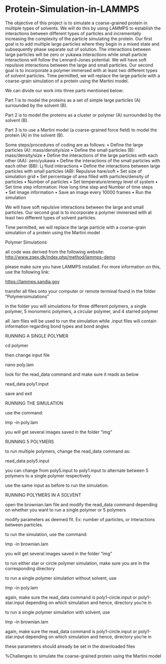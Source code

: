 # Protein-Simulation-in-LAMMPS

The objective of this project is to simulate a coarse-grained protein in multiple types of
solvents. We will do this by using LAMMPS to establish the interactions between
different types of particles and incrementally increasing the complexity of the particle
simulating the protein. Our first goal is to add multiple large particles where they begin in a
mixed state and subsequently phase separate out of solution. The interactions between large
particles will be zero or yukawa interactions while small particle interactions will follow the
Lennard-Jones potential. We will have soft repulsive interactions between the large and small
particles. Our second goal is to incorporate a polymer immersed with at least two different types
of solvent particles. Time permitted, we will replace the large particle with a coarse-grain
simulation of a protein using the Martini model.

We can divide our work into three parts mentioned below:

Part 1 is to model the proteins as a set of simple large particles (A) surrounded by the
solvent (B).

Part 2 is to model the proteins as a cluster or polymer (A) surrounded by the solvent (B).

Part 3 is to use a Martini model (a coarse-grained force field) to model the protein (A) in the solvent (B).

Some steps/procedures of coding are as follows:
•	Define the large particles (A):   mass/density/size
•	Define the small particles (B): mass/density/size
•	Define the interactions of the large particles with each other (AA): zero/yukawa
•	Define the interactions of the small particles with each other (BB): Lj fluid interactions
•	Define the interactions between large particles with small particles (AB): Repulsive hare/soft
•	Set size of simulation grid
•	Set percentage of area filled with particles/density of particles
•	Number of particles
•	Set temperature/energy level of system
•	Set time step information: How long time step and Number of time steps       
•	Set image information
•	Save an image every 10000 frames
•	Run the simulation

We will have soft repulsive interactions between the large and small
particles. Our second goal is to incorporate a polymer immersed with at least two different types
of solvent particles. 

Time permitted, we will replace the large particle with a coarse-grain
simulation of a protein using the Martini model


Polymer Simulations

all code was derived from the following website: 
http://www.zqex.dk/index.php/method/lammps-demo

please make sure you have LAMMPS installed. For more information on this, use the following link: 

https://lammps.sandia.gov

transfer all files onto your computer or remote terminal found in the folder “Polymersimulations”

in the folder you will simulations for three different polymers, a single polymer, 5 monomeric polymers, a circular polymer, and 4 starred polymer

all .lam files will be used to run the simulation while .input files will contain information regarding bond types and bond angles

RUNNING A SINGLE POLYMER

cd polymer

then change input file

nano poly.lam 

look for the read_data command and make sure it reads as below

read_data poly1.input

save and exit

RUNNING THE SIMULATION

use the command: 

lmp -in poly.lam

you will get several images saved in the folder “img” 

RUNNING 5 POLYMERS

to run multiple polymers, change the read_data command as: 

read_data poly5.input

you can change from poly5.input to poly1.input to alternate between 5 polymers to a single polymer respectively

use the same input as before to run the simulation.

RUNNING POLYMERS IN A SOLVENT

open the brownian.lam file and modify the read_data command depending on whether you want to run a single polymer or 5 polymers

modify parameters as deemed fit. Ex: number of particles, or interactions between particles.

to run the simulation, use the command: 

lmp -in brownian.lam

you will get several images saved in the folder “img” 

to run either star or circle polymer simulation, make sure you are in the corresponding directory

to run a single polymer simulation without solvent, use 

lmp -in poly.lam

again, make sure the read_data command is poly1-circle.input or poly1-star.input depending on which simulation and hence, directory you’re in 

to run a single polymer simulation with solvent, use 

lmp -in brownian.lam

again, make sure the read_data command is poly1-circle.input or poly1-star.input depending on which simulation and hence, directory you’re in

these parameters should already be set in the downloaded files 

%Challenges to simulate the coarse-grained protein using the Martini model




